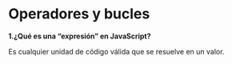 # Operadores y bucles
**1.¿Qué es una “expresión” en JavaScript?**
  
  Es cualquier unidad de código válida que se resuelve en un valor.
    
